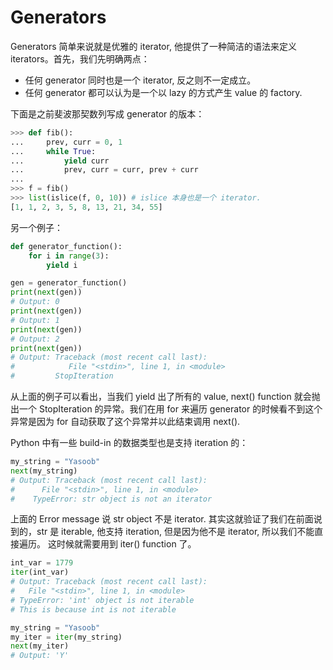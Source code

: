 # Generators

Generators 简单来说就是优雅的 iterator, 他提供了一种简洁的语法来定义 iterators。首先，我们先明确两点：

+ 任何 generator 同时也是一个 iterator, 反之则不一定成立。
+ 任何 generator 都可以认为是一个以 lazy 的方式产生 value 的 factory.

下面是之前斐波那契数列写成 generator 的版本：

```python
>>> def fib():
...     prev, curr = 0, 1
...     while True:
...         yield curr
...         prev, curr = curr, prev + curr
...
>>> f = fib()
>>> list(islice(f, 0, 10)) # islice 本身也是一个 iterator.
[1, 1, 2, 3, 5, 8, 13, 21, 34, 55]
```

另一个例子：

```python
def generator_function():
    for i in range(3):
        yield i

gen = generator_function()
print(next(gen))
# Output: 0
print(next(gen))
# Output: 1
print(next(gen))
# Output: 2
print(next(gen))
# Output: Traceback (most recent call last):
#            File "<stdin>", line 1, in <module>
#         StopIteration
```

从上面的例子可以看出，当我们 yield 出了所有的 value, next() function 就会抛出一个 StopIteration 的异常。我们在用 for 来遍历 generator 的时候看不到这个异常是因为 for  自动获取了这个异常并以此结束调用 next().

Python 中有一些 build-in 的数据类型也是支持 iteration 的：

```python
my_string = "Yasoob"
next(my_string)
# Output: Traceback (most recent call last):
#      File "<stdin>", line 1, in <module>
#    TypeError: str object is not an iterator
```

上面的 Error message 说 str object 不是 iterator. 其实这就验证了我们在前面说到的，str 是 iterable, 他支持 iteration, 但是因为他不是 iterator, 所以我们不能直接遍历。 这时候就需要用到 iter() function 了。

```python
int_var = 1779
iter(int_var)
# Output: Traceback (most recent call last):
#   File "<stdin>", line 1, in <module>
# TypeError: 'int' object is not iterable
# This is because int is not iterable

my_string = "Yasoob"
my_iter = iter(my_string)
next(my_iter)
# Output: 'Y'
```
